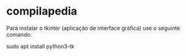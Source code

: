 # compilapedia
Para instalar o tkinter (aplicação de interface gráfica) use o seguinte comando: 

sudo apt install python3-tk

<!--
NOME [DONE]
ARTIGO [DONE]
VERBO [DONE]
SEPARADORES [DONE]
FINAL [DONE]
ADJETIVO [?]
GERAL
-->